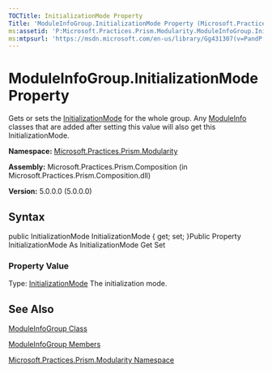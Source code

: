 ```yaml
---
TOCTitle: InitializationMode Property
Title: 'ModuleInfoGroup.InitializationMode Property (Microsoft.Practices.Prism.Modularity)'
ms:assetid: 'P:Microsoft.Practices.Prism.Modularity.ModuleInfoGroup.InitializationMode'
ms:mtpsurl: 'https://msdn.microsoft.com/en-us/library/Gg431307(v=PandP.50)'
---
```



# ModuleInfoGroup.InitializationMode Property

Gets or sets the [InitializationMode](https://msdn.microsoft.com/library/microsoft.practices.prism.modularity.moduleinfo.initializationmode) for the whole group. Any [ModuleInfo](https://msdn.microsoft.com/library/microsoft.practices.prism.modularity.moduleinfo) classes that are added after setting this value will also get this InitializationMode.

**Namespace:** [Microsoft.Practices.Prism.Modularity](https://msdn.microsoft.com/library/microsoft.practices.prism.modularity)
**Assembly:** Microsoft.Practices.Prism.Composition (in Microsoft.Practices.Prism.Composition.dll)

**Version:** 5.0.0.0 (5.0.0.0)

## Syntax

public InitializationMode InitializationMode { get; set; }Public Property InitializationMode As InitializationMode Get Set
### Property Value

Type: [InitializationMode](https://msdn.microsoft.com/library/microsoft.practices.prism.modularity.initializationmode)
The initialization mode.

## See Also

[ModuleInfoGroup Class](https://msdn.microsoft.com/library/microsoft.practices.prism.modularity.moduleinfogroup)

[ModuleInfoGroup Members](https://msdn.microsoft.com/allmembers.t:microsoft.practices.prism.modularity.moduleinfogroup)

[Microsoft.Practices.Prism.Modularity Namespace](https://msdn.microsoft.com/library/microsoft.practices.prism.modularity)
